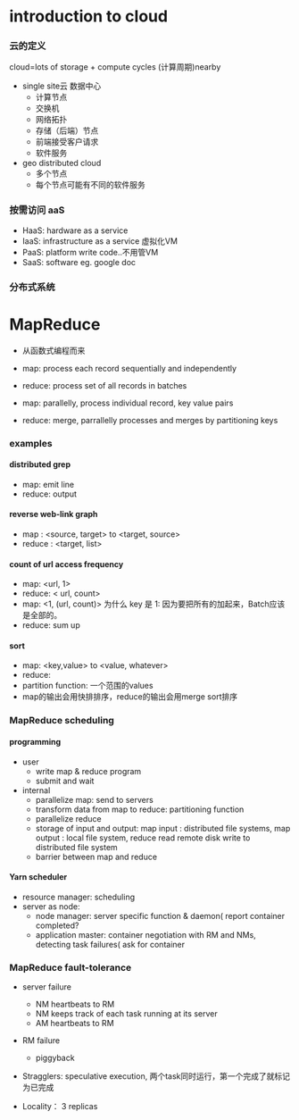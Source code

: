 # introduction to cloud

### 云的定义
cloud=lots of storage + compute cycles (计算周期)nearby

* single site云 数据中心
    * 计算节点
    * 交换机
    * 网络拓扑
    * 存储（后端）节点
    * 前端接受客户请求
    * 软件服务
* geo distributed cloud
    * 多个节点
    * 每个节点可能有不同的软件服务

### 按需访问 aaS

* HaaS: hardware as a service
* IaaS: infrastructure as a service 虚拟化VM
* PaaS: platform write code..不用管VM
* SaaS: software eg. google doc

### 分布式系统

# MapReduce

* 从函数式编程而来
* map: process each record sequentially and independently
* reduce: process set of all records in batches

* map: parallelly, process individual record, key value pairs
* reduce: merge, parrallelly processes and merges by partitioning keys

### examples

#### distributed grep
* map: emit line
* reduce: output

#### reverse web-link graph
 * map : \<source, target\> to \<target, source\>
 * reduce : \<target, list\>

#### count of url access frequency
* map: \<url, 1\>
* reduce: \< url, count\>
* map: \<1, (url, count)\> 为什么 key 是 1: 因为要把所有的加起来，Batch应该是全部的。
* reduce: sum up

#### sort
* map: \<key,value\> to \<value, whatever\>
* reduce: 
* partition function: 一个范围的values
* map的输出会用快排排序，reduce的输出会用merge sort排序

### MapReduce scheduling

#### programming
* user
    * write map & reduce program
    * submit and wait
* internal
    * parallelize map: send to servers
    * transform data from map to reduce: partitioning function
    * parallelize reduce
    * storage of input and output: map input : distributed file systems, map output : local file system, reduce read remote disk write to distributed file system
    * barrier between map and reduce

####  Yarn scheduler
* resource manager: scheduling
* server as node:
    * node manager: server specific function & daemon( report container completed?
    * application master: container negotiation with RM and NMs, detecting task failures( ask for container

### MapReduce fault-tolerance
* server failure
   * NM heartbeats to RM
   * NM keeps track of each task running at its server
   * AM heartbeats to RM
* RM failure
   * piggyback

* Stragglers: speculative execution, 两个task同时运行，第一个完成了就标记为已完成
* Locality： 3 replicas


